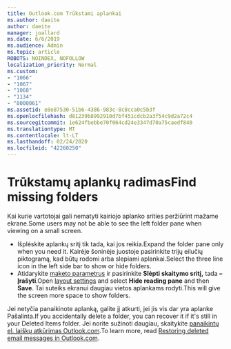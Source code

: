 ```yaml
---
title: Outlook.com Trūkstami aplankai
ms.author: daeite
author: daeite
manager: joallard
ms.date: 6/6/2019
ms.audience: Admin
ms.topic: article
ROBOTS: NOINDEX, NOFOLLOW
localization_priority: Normal
ms.custom:
- "1066"
- "1067"
- "1068"
- "1134"
- "8000061"
ms.assetid: e8e87530-51b6-4386-983c-8c8cca0c5b3f
ms.openlocfilehash: d81239b8992910d7bf451cdcb2a3f54c9d2a72c4
ms.sourcegitcommit: 1e624fbebbe70f064cd24e3347d70a75caedf840
ms.translationtype: MT
ms.contentlocale: lt-LT
ms.lasthandoff: 02/24/2020
ms.locfileid: "42260250"
---
```

# <a name="find-missing-folders"></a><span data-ttu-id="8129c-102">Trūkstamų aplankų radimas</span><span class="sxs-lookup"><span data-stu-id="8129c-102">Find missing folders</span></span>

<span data-ttu-id="8129c-103">Kai kurie vartotojai gali nematyti kairiojo aplanko srities peržiūrint mažame ekrane.</span><span class="sxs-lookup"><span data-stu-id="8129c-103">Some users may not be able to see the left folder pane when viewing on a small screen.</span></span>

- <span data-ttu-id="8129c-104">Išplėskite aplankų sritį tik tada, kai jos reikia.</span><span class="sxs-lookup"><span data-stu-id="8129c-104">Expand the folder pane only when you need it.</span></span> <span data-ttu-id="8129c-105">Kairėje šoninėje juostoje pasirinkite trijų eilučių piktogramą, kad būtų rodomi arba slepiami aplankai.</span><span class="sxs-lookup"><span data-stu-id="8129c-105">Select the three line icon in the left side bar to show or hide folders.</span></span>
- <span data-ttu-id="8129c-106">Atidarykite [maketo parametrus](https://outlook.live.com/mail/options/mail/layout) ir pasirinkite **Slėpti skaitymo sritį,** tada **– Įrašyti**.</span><span class="sxs-lookup"><span data-stu-id="8129c-106">Open [layout settings](https://outlook.live.com/mail/options/mail/layout) and select **Hide reading pane** and then **Save**.</span></span> <span data-ttu-id="8129c-107">Tai suteiks ekranui daugiau vietos aplankams rodyti.</span><span class="sxs-lookup"><span data-stu-id="8129c-107">This will give the screen more space to show folders.</span></span>

<span data-ttu-id="8129c-108">Jei netyčia panaikinote aplanką, galite jį atkurti, jei jis vis dar yra aplanke Pašalinta.</span><span class="sxs-lookup"><span data-stu-id="8129c-108">If you accidentally delete a folder, you can recover it if it's still in your Deleted Items folder.</span></span> <span data-ttu-id="8129c-109">Jei norite sužinoti daugiau, skaitykite [panaikintų el. laiškų atkūrimas Outlook.com](https://support.office.com/article/cf06ab1b-ae0b-418c-a4d9-4e895f83ed50).</span><span class="sxs-lookup"><span data-stu-id="8129c-109">To learn more, read [Restoring deleted email messages in Outlook.com](https://support.office.com/article/cf06ab1b-ae0b-418c-a4d9-4e895f83ed50).</span></span>
